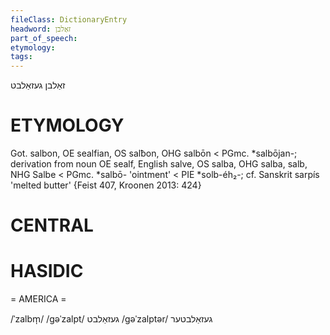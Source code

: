 ```yaml
---
fileClass: DictionaryEntry
headword: זאַלבן
part_of_speech: 
etymology: 
tags: 
---
```

זאַלבן
געזאַלבט

ETYMOLOGY
===========
Got. salbon, OE sealfian, OS salƀon, OHG salbōn < PGmc. *salbōjan-; derivation from noun OE sealf, English salve, OS salba, OHG salba, salb, NHG Salbe < PGmc. *salbō- 'ointment' < PIE *solb-éh₂-; cf. Sanskrit sarpís 'melted butter'
{Feist 407, Kroonen 2013: 424}

CENTRAL
========

HASIDIC
=======
= AMERICA = 

/ˈzalbm̩/
/gəˈzalpt/ געזאַלבט
/gəˈzalptər/ געזאַלבטער